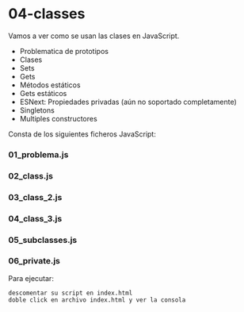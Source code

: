 # 04-classes

Vamos a ver como se usan las clases en JavaScript.

- Problematica de prototipos
- Clases
- Sets
- Gets
- Métodos estáticos
- Gets estáticos
- ESNext: Propiedades privadas (aún no soportado completamente)
- Singletons
- Multiples constructores

Consta de los siguientes ficheros JavaScript:

### 01_problema.js

### 02_class.js

### 03_class_2.js

### 04_class_3.js

### 05_subclasses.js

### 06_private.js

Para ejecutar:

```
descomentar su script en index.html
doble click en archivo index.html y ver la consola
```
